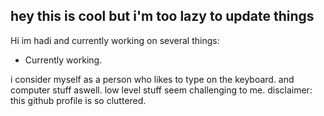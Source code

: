 ## hey this is cool but i'm too lazy to update things

Hi im hadi and currently working on several things:

- Currently working.


i consider myself as a person who likes to type on the keyboard. and computer stuff aswell. low level stuff seem challenging to me. 
disclaimer: this github profile is so cluttered.

<!--
**idahdam/idahdam** is a ✨ _special_ ✨ repository because its `README.md` (this file) appears on your GitHub profile.

Here are some ideas to get you started:

- 🔭 I’m currently working on ...
- 🌱 I’m currently learning ...
- 👯 I’m looking to collaborate on ...
- 🤔 I’m looking for help with ...
- 💬 Ask me about ...
- 📫 How to reach me: ...
- 😄 Pronouns: ...
- ⚡ Fun fact: ...
-->
